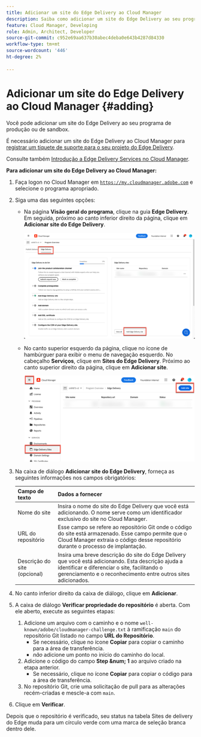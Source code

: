 ```yaml
---
title: Adicionar um site do Edge Delivery ao Cloud Manager
description: Saiba como adicionar um site do Edge Delivery ao seu programa de produção ou de sandbox.
feature: Cloud Manager, Developing
role: Admin, Architect, Developer
source-git-commit: c952e69aa637b30abec4deba0e643b4287d84330
workflow-type: tm+mt
source-wordcount: '446'
ht-degree: 2%

---
```



# Adicionar um site do Edge Delivery ao Cloud Manager {#adding}

Você pode adicionar um site do Edge Delivery ao seu programa de produção ou de sandbox.

É necessário adicionar um site do Edge Delivery ao Cloud Manager para [registrar um tíquete de suporte para o seu projeto do Edge Delivery](/help/edge/overview.md##support-ticket).

Consulte também [Introdução a Edge Delivery Services no Cloud Manager](/help/implementing/cloud-manager/edge-delivery/introduction-to-edge-delivery-services.md).

**Para adicionar um site do Edge Delivery ao Cloud Manager:**

1. Faça logon no Cloud Manager em [`https://my.cloudmanager.adobe.com`](https://my.cloudmanager.adobe.com/) e selecione o programa apropriado.
1. Siga uma das seguintes opções:

   * Na página **Visão geral do programa**, clique na guia **Edge Delivery**. Em seguida, próximo ao canto inferior direito da página, clique em **Adicionar site do Edge Delivery**.

     ![Adicionar site do Edge Delivery na guia Edge Delivery](/help/implementing/cloud-manager/assets/cm-eds-add1.png)

   * No canto superior esquerdo da página, clique no ícone de hambúrguer para exibir o menu de navegação esquerdo. No cabeçalho **Serviços**, clique em **Sites do Edge Delivery**. Próximo ao canto superior direito da página, clique em **Adicionar site**.

     ![Adicionar site do Edge Delivery pelo botão Sites do Edge Delivery](/help/implementing/cloud-manager/assets/cm-eds-add2.png)

1. Na caixa de diálogo **Adicionar site do Edge Delivery**, forneça as seguintes informações nos campos obrigatórios:

   | Campo de texto | Dados a fornecer |
   | --- | --- |
   | Nome do site | Insira o nome do site do Edge Delivery que você está adicionando. O nome serve como um identificador exclusivo do site no Cloud Manager. |
   | URL do repositório | Esse campo se refere ao repositório Git onde o código do site está armazenado. Esse campo permite que o Cloud Manager extraia o código desse repositório durante o processo de implantação. |
   | Descrição do site (opcional) | Insira uma breve descrição do site do Edge Delivery que você está adicionando. Esta descrição ajuda a identificar e diferenciar o site, facilitando o gerenciamento e o reconhecimento entre outros sites adicionados. |

1. No canto inferior direito da caixa de diálogo, clique em **Adicionar**.

1. A caixa de diálogo **Verificar propriedade do repositório** é aberta. Com ele aberto, execute as seguintes etapas:

   1. Adicione um arquivo com o caminho e o nome `well-known/adobe/cloudmanager-challenge.txt` à ramificação `main` do repositório Git listado no campo **URL do Repositório**.
      * Se necessário, clique no ícone **Copiar** para copiar o caminho para a área de transferência.
      * *não* adicione um ponto no início do caminho do local.
   1. Adicione o código do campo **Step &amp;num; 1** ao arquivo criado na etapa anterior.
      * Se necessário, clique no ícone **Copiar** para copiar o código para a área de transferência.
   1. No repositório Git, crie uma solicitação de pull para as alterações recém-criadas e mescle-a com `main`.

1. Clique em **Verificar**.

Depois que o repositório é verificado, seu status na tabela Sites de delivery do Edge muda para um círculo verde com uma marca de seleção branca dentro dele.
